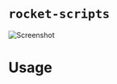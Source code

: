 # `rocket-scripts`

<img src="https://raw.githubusercontent.com/rocket-hangar/rocket-scripts/master/docs/screenshot.png" alt="Screenshot" style="max-width: 80%" />

# Usage

<!-- TODO -->